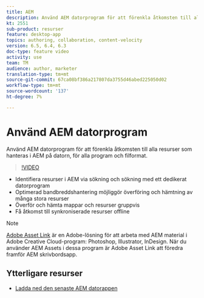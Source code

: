 ```yaml
---
title: AEM
description: Använd AEM datorprogram för att förenkla åtkomsten till alla resurser som hanteras i AEM på datorn, för alla program och filformat.
kt: 2551
sub-product: resurser
feature: desktop-app
topics: authoring, collaboration, content-velocity
version: 6.5, 6.4, 6.3
doc-type: feature video
activity: use
team: TM
audience: author, marketer
translation-type: tm+mt
source-git-commit: 67ca08bf386a217807da3755d46abed225050d02
workflow-type: tm+mt
source-wordcount: '137'
ht-degree: 7%

---
```



# Använd AEM datorprogram

Använd AEM datorprogram för att förenkla åtkomsten till alla resurser som hanteras i AEM på datorn, för alla program och filformat.

>[!VIDEO](https://video.tv.adobe.com/v/28868/?quality=12&learn=on)

+ Identifiera resurser i AEM via sökning och sökning med ett dedikerat datorprogram
+ Optimerad bandbreddshantering möjliggör överföring och hämtning av många stora resurser
+ Överför och hämta mappar och resurser gruppvis
+ Få åtkomst till synkroniserade resurser offline

>[!NOTE]
>
> [Adobe Asset Link](./adobe-asset-link.md) är en Adobe-lösning för att arbeta med AEM material i Adobe Creative Cloud-program: Photoshop, Illustrator, InDesign. När du använder AEM Assets i dessa program är Adobe Asset Link att föredra framför AEM skrivbordsapp.

## Ytterligare resurser

+ [Ladda ned den senaste AEM datorappen](https://docs.adobe.com/content/help/en/experience-manager-desktop-app/using/release-notes.html)
